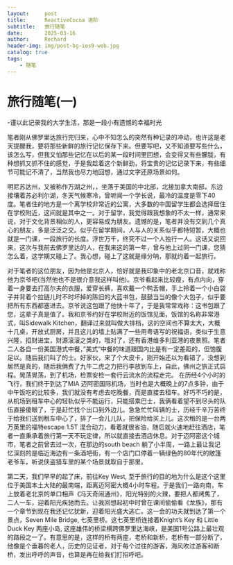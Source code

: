 ```yaml
---
layout:     post
title:      ReactiveCocoa 进阶
subtitle:   旅行随笔
date:       2025-03-16
author:     Rechard
header-img: img/post-bg-ios9-web.jpg
catalog: true
tags:
    - 随笔
---
```

# 旅行随笔(一)

-谨以此记录我的大学生活，那是一段小有遗憾的幸福时光


笔者刚从佛罗里达旅行完归来，心中不知怎么的突然有种记录的冲动，也许这是老天提醒我，要将那些新鲜的旅行记忆保存下来。但要写吧，又不知道要写些什么，该怎么写，但我又怕那些记忆在以后的某一段时间里回想，会变得又有些朦胧，有种想抓又抓不住的感觉，于是我趁着这个新鲜劲，将宝贵的记忆记录下来，有些细节可能记不清了，当然我也尽力地回想，通过文字还原场景如何。

明尼苏达州，又被称作万湖之州，，坐落于美国的中北部，北接加拿大南部，东边接壤着苏必利尔湖，冬天气候寒冷，曾听闻一个学长说，最冷的温度是零下40度。笔者住的地方是一个离学校非常近的公寓，大多数的中国留学生都会选择居住在学校附近，这间就是其中之一。对于留学，我觉得跟我想象的不太一样，通常来说，对于文化背景相似的人，更容易成为朋友。遗憾的是，笔者并没有交到几个真心的朋友，多是泛泛之交。似乎在留学期间，人与人的关系似乎都特短暂，大概也就是一门课，一段旅行的长度。浮世万千，终究不过一个人独行一人。这话又说回来，这次与我前去佛罗里达的人，在我来这的第一年，曾与他上过同一门课，您猜怎么着，这学期又碰上了。我心想，碰上了这就是缘分呐，那就约着一起旅行。

对于笔者的这位朋友，因为他是北京人，恰好就是我印象中的老北京口音，就戏称他为京爷吧(当然他也不是很介意我这样叫他)。京爷看起来比较瘦，有点内向，穿着一身要去打高尔夫的衣服，爱穿长裤，喜欢戴一个鸭舌帽，手上拎着一个小白袋子并背着个拉链儿时不时坏掉的陈旧的大蓝书包，鼓鼓当当的像个大包子，似乎要把所有东西都塞进去。京爷说这包跟了他快十年了，于是我常常戏称：这书包跟了您，这辈子真是值了。我和京爷约好在学校附近的饭馆见面，饭馆的名称非常港式，叫Sidewalk Kitchen，翻译过来就叫做大排档，这的空间也不算太大，大概十几桌，开放式厨房，并且这儿的墙上贴满了一些用粤语写的祝福语，类似于生意兴隆，招财进宝，财源滚滚之类的，哦对了，还有香港维多利亚港的夜景照。笔者二人各自一份美国港式中餐，”美式“中餐的味道跟国内比是有一定差距的，但饱腹足以。随后我们叫了的士。好家伙，来了个大皮卡，刚开始还以为看错了，没想到居然是真的，随后我俩费了九牛二虎之力把行李放到车上，自此，佛州之旅正式启程。晃荡晃荡，到了机场，检票安检一套行云流水的流程走完。 在历经4个小时的飞行，我们终于到达了MIA 迈阿密国际机场，当时也是大概晚上的7点多钟，由于中午饭吃的比较多，我们就没有考虑去吃晚餐，而是直接去租车。好巧不巧的是，从机场到租车中心的轻轨似乎不能运行，只能搭乘巴士，我俩看着望不到尽头的队伍直接傻眼了，于是赶忙找个出口到外边儿。急急忙忙叫辆的士，历经千辛万苦终于给我们送到租车中心了，排了一会儿儿队，把保险给买上儿。这次租的是一台两万英里的福特escape 1.5T 混合动力，看着就很省油，随后就火速地赶往酒店，笔者一直秉承着旅行第一天不玩定律，所以就直接去酒店休息。对于迈阿密这个城市，笔者之前曾去过一次，在那边的south beach 躺了小半周，一路上最让我记忆深刻的是临近海边有一条酒吧街，有一个店门口停着一辆绿色的80年代的敞篷老爷车，听说侠盗猎车里的某个场景就取自于那里。

第二天，我们早早的起了床，前往Key West, 至于旅行的目的地为什么是这个这里位于美国本土大陆的最南端，距离迈阿密大概4小时车程。于是我们一路向南，车上放着老北京的单口相声《冯天奇闹通州》，阳光特别的火辣，要把人都烤焦了，二人一车，迎着阳光疾驰而去。让我回想起初中时曾在课间偷偷看《龙族》，那有一个章节到现在我还记忆犹新，迎着阳光盛大逃亡。这一会的功夫就到达了第一个景点，Seven Mile Bridge, 七英里桥。这七英里桥连接着Knight’s Key 和 Little Duck Key 两座小岛, 这座雄伟的桥梁横跨佛罗里达海峡，是美国1号公路上最壮观的路段之一了。有意思的是，这样的桥有两座，老桥和新桥，老桥有一部分断了，他像是个垂暮的老人，历史的见证者，对于每个过往的游客，海风吹过游客和断桥，发出呼呼的声音，也算是再在给我们打招呼吧。